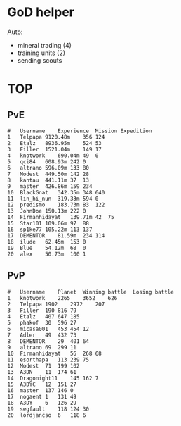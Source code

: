 # GoD helper
Auto:
* mineral trading (4)
* training units (2)
* sending scouts

# TOP
## PvE
	#	Username	Experience	Mission	Expedition
	1	Telpapa	9120.48m	356	124
	2	Etalz	8936.95m	524	53
	3	Filler	1521.04m	149	17
	4	knotwork	690.04m	49	0
	5	qci84	608.93m	242	0
	6	altrano	596.09m	133	80
	7	Modest	449.50m	142	28
	8	kantau	441.11m	37	13
	9	master	426.86m	159	234
	10	BlackGnat	342.35m	348	640
	11	lin_hi_nun	319.33m	594	0
	12	predismo	183.73m	83	122
	13	JohnDoe	150.13m	222	0
	14	Firmanhidayat	139.71m	42	75
	15	Star101	109.06m	97	88
	16	sp1ke77	105.22m	113	137
	17	DEMENTOR	81.59m	234	114
	18	ilude	62.45m	153	0
	19	Blue	54.12m	68	0
	20	alex	50.73m	100	1

## PvP
	#	Username	Planet	Winning battle	Losing battle
	1	knotwork	2265	3652	626
	2	Telpapa	1902	2972	207
	3	Filler	190	816	79
	4	Etalz	407	647	185
	5	phakof	30	596	27
	6	micasa001	453	454	12
	7	Adler	49	432	73
	8	DEMENTOR	29	401	64
	9	altrano	69	299	11
	10	Firmanhidayat	56	268	68
	11	esorthapa	113	239	75
	12	Modest	71	199	102
	13	A3DN	11	174	61
	14	Dragonight11	145	162	7
	15	A3DYC	12	151	27
	16	master	137	146	0
	17	nogaent	1	131	49
	18	A3DY	6	126	29
	19	segfault	118	124	30
	20	lordjancso	6	118	6